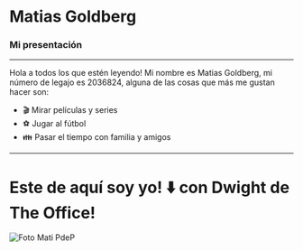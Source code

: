 # Matias Goldberg

### Mi presentación

---

Hola a todos los que estén leyendo! Mi nombre es Matias Goldberg, mi número de legajo es 2036824, alguna de las cosas que más me gustan hacer son:

- :clapper: Mirar películas y series
- :soccer: Jugar al fútbol
- :family: Pasar el tiempo con familia y amigos

---

# Este de aquí soy yo! ⬇️ con **Dwight** de The Office!

![Foto Mati PdeP](https://i.postimg.cc/7hzMX4wV/fotopdp.jpg)
